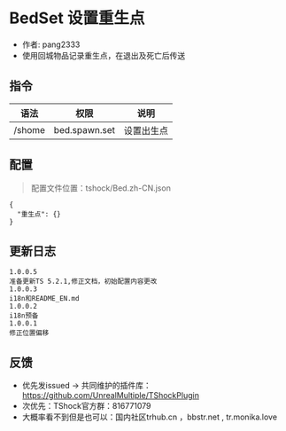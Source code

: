 # BedSet 设置重生点

- 作者: pang2333
- 使用回城物品记录重生点，在退出及死亡后传送

## 指令

| 语法     |                       权限                      |   说明  |
| ------ | :-------------------------------------------: | :---: |
| /shome | bed.spawn.set | 设置出生点 |

## 配置

> 配置文件位置：tshock/Bed.zh-CN.json

```json5
{
  "重生点": {}
}
```

## 更新日志

```
1.0.0.5
准备更新TS 5.2.1,修正文档，初始配置内容更改
1.0.0.3
i18n和README_EN.md
1.0.0.2
i18n预备
1.0.0.1
修正位置偏移
```

## 反馈

- 优先发issued -> 共同维护的插件库：https://github.com/UnrealMultiple/TShockPlugin
- 次优先：TShock官方群：816771079
- 大概率看不到但是也可以：国内社区trhub.cn ，bbstr.net , tr.monika.love
